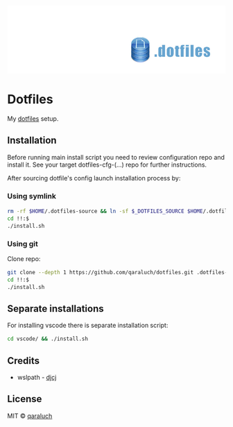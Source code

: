 ![](./pic/git-logo-dotfiles.jpg)

# Dotfiles
My [dotfiles](https://github.com/qaraluch/dotfiles) setup.

## Installation
Before running main install script you need to review configuration repo and install it. See your target dotfiles-cfg-(...) repo for further instructions. 

After sourcing dotfile's config launch installation process by:
 
### Using symlink
```sh
rm -rf $HOME/.dotfiles-source && ln -sf $_DOTFILES_SOURCE $HOME/.dotfiles-source # see dotfiles-cfg/.dotfiles-config
cd !!:$
./install.sh
```

### Using git
Clone repo:
```sh
git clone --depth 1 https://github.com/qaraluch/dotfiles.git .dotfiles-source
cd !!:$
./install.sh
```

## Separate installations
For installing vscode there is separate installation script:
```sh
cd vscode/ && ./install.sh
```

## Credits
*    wslpath - [djcj](djcj@gmx.de)

## License
MIT © [qaraluch](https://github.com/qaraluch)

